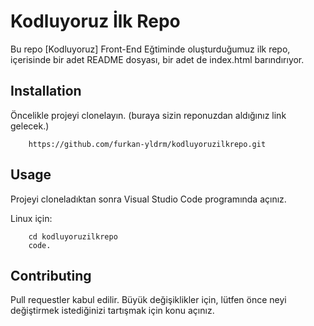 # Kodluyoruz İlk Repo
Bu repo [Kodluyoruz] Front-End Eğtiminde oluşturduğumuz ilk repo, içerisinde bir adet README dosyası, bir adet de index.html barındırıyor.

## Installation
Öncelikle projeyi clonelayın. (buraya sizin reponuzdan aldığınız link gelecek.)
```
    https://github.com/furkan-yldrm/kodluyoruzilkrepo.git
```

## Usage
Projeyi cloneladıktan sonra Visual Studio Code programında açınız.

Linux için:
```
    cd kodluyoruzilkrepo
    code.
```

## Contributing
Pull requestler kabul edilir. Büyük değişiklikler için, lütfen önce neyi değiştirmek istediğinizi tartışmak için konu açınız.